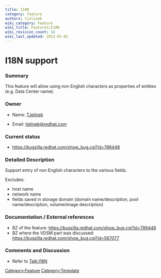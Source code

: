 ```yaml
---
title: I18N
category: feature
authors: tjelinek
wiki_category: Feature
wiki_title: Features/I18N
wiki_revision_count: 14
wiki_last_updated: 2012-05-02
---
```


# I18N support

### Summary

This feature will allow using non English characters as properties of entities (e.g. Data Center name).

### Owner

*   Name: [ TJelinek](User:TJelinek)

<!-- -->

*   Email: <tjelinek@redhat.com>

### Current status

*   <https://bugzilla.redhat.com/show_bug.cgi?id=786448>

### Detailed Description

Support entry of non English characters to the various fields.

Excludes:

*   host name
*   network name
*   fields saved in storage domain (domain name/description, pool name/description, volume/image description)

### Documentation / External references

*   BZ of the feature: <https://bugzilla.redhat.com/show_bug.cgi?id=786448>
*   BZ where the VDSM part was discussed: <https://bugzilla.redhat.com/show_bug.cgi?id=567077>

### Comments and Discussion

*   Refer to <Talk:I18N>

<Category:Feature> <Category:Template>
